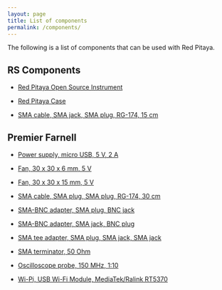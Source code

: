 ```yaml
---
layout: page
title: List of components
permalink: /components/
---
```

The following is a list of components that can be used with Red Pitaya.

RS Components
-----

 - [Red Pitaya Open Source Instrument](http://uk.rs-online.com/web/c/?searchTerm=9010302)

 - [Red Pitaya Case](http://uk.rs-online.com/web/c/?searchTerm=8194077)

 - [SMA cable, SMA jack, SMA plug, RG-174, 15 cm](http://uk.rs-online.com/web/c/?searchTerm=7839644)

Premier Farnell
-----

 - [Power supply, micro USB, 5 V, 2 A](http://uk.farnell.com/jsp/search/productdetail.jsp?id=2427499)

 - [Fan, 30 x 30 x 6 mm, 5 V](http://uk.farnell.com/jsp/search/productdetail.jsp?id=1924848)

 - [Fan, 30 x 30 x 15 mm, 5 V](http://uk.farnell.com/jsp/search/productdetail.jsp?id=1924852)

 - [SMA cable, SMA plug, SMA plug, RG-174, 30 cm](http://uk.farnell.com/jsp/search/productdetail.jsp?id=2144511)

 - [SMA-BNC adapter, SMA plug, BNC jack](http://uk.farnell.com/jsp/search/productdetail.jsp?id=1169564)

 - [SMA-BNC adapter, SMA jack, BNC plug](http://uk.farnell.com/jsp/search/productdetail.jsp?id=1826186)

 - [SMA tee adapter, SMA plug, SMA jack, SMA jack](http://uk.farnell.com/jsp/search/productdetail.jsp?id=2135972)

 - [SMA terminator, 50 Ohm](http://uk.farnell.com/jsp/search/productdetail.jsp?id=2112480)

 - [Oscilloscope probe, 150 MHz, 1:10](http://uk.farnell.com/jsp/search/productdetail.jsp?id=4308098)

 - [Wi-Pi, USB Wi-Fi Module, MediaTek/Ralink RT5370](http://uk.farnell.com/jsp/search/productdetail.jsp?id=2133900)
